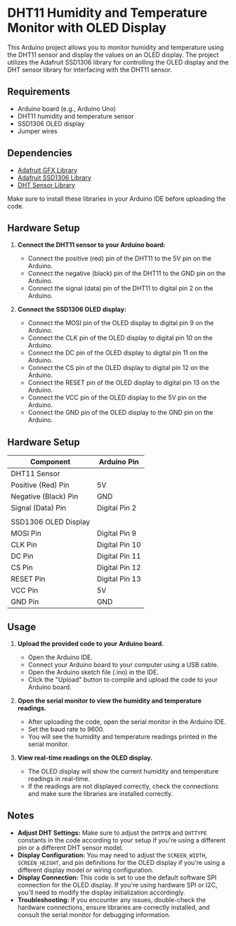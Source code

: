 # DHT11 Humidity and Temperature Monitor with OLED Display

This Arduino project allows you to monitor humidity and temperature using the DHT11 sensor and display the values on an OLED display. The project utilizes the Adafruit SSD1306 library for controlling the OLED display and the DHT sensor library for interfacing with the DHT11 sensor.

## Requirements

- Arduino board (e.g., Arduino Uno)
- DHT11 humidity and temperature sensor
- SSD1306 OLED display
- Jumper wires

## Dependencies

- [Adafruit GFX Library](https://github.com/adafruit/Adafruit-GFX-Library)
- [Adafruit SSD1306 Library](https://github.com/adafruit/Adafruit_SSD1306)
- [DHT Sensor Library](https://github.com/adafruit/DHT-sensor-library)

Make sure to install these libraries in your Arduino IDE before uploading the code.

## Hardware Setup

1. **Connect the DHT11 sensor to your Arduino board:**
   - Connect the positive (red) pin of the DHT11 to the 5V pin on the Arduino.
   - Connect the negative (black) pin of the DHT11 to the GND pin on the Arduino.
   - Connect the signal (data) pin of the DHT11 to digital pin 2 on the Arduino.

2. **Connect the SSD1306 OLED display:**
   - Connect the MOSI pin of the OLED display to digital pin 9 on the Arduino.
   - Connect the CLK pin of the OLED display to digital pin 10 on the Arduino.
   - Connect the DC pin of the OLED display to digital pin 11 on the Arduino.
   - Connect the CS pin of the OLED display to digital pin 12 on the Arduino.
   - Connect the RESET pin of the OLED display to digital pin 13 on the Arduino.
   - Connect the VCC pin of the OLED display to the 5V pin on the Arduino.
   - Connect the GND pin of the OLED display to the GND pin on the Arduino.
  
## Hardware Setup

| **Component**                   | **Arduino Pin** |
|--------------------------------|-----------------|
| DHT11 Sensor                    |                 |
| Positive (Red) Pin              | 5V              |
| Negative (Black) Pin            | GND             |
| Signal (Data) Pin               | Digital Pin 2   |
|                                |                 |
| SSD1306 OLED Display            |                 |
| MOSI Pin                        | Digital Pin 9   |
| CLK Pin                         | Digital Pin 10  |
| DC Pin                          | Digital Pin 11  |
| CS Pin                          | Digital Pin 12  |
| RESET Pin                       | Digital Pin 13  |
| VCC Pin                         | 5V              |
| GND Pin                         | GND             |


## Usage

1. **Upload the provided code to your Arduino board.**
   - Open the Arduino IDE.
   - Connect your Arduino board to your computer using a USB cable.
   - Open the Arduino sketch file (.ino) in the IDE.
   - Click the "Upload" button to compile and upload the code to your Arduino board.

2. **Open the serial monitor to view the humidity and temperature readings.**
   - After uploading the code, open the serial monitor in the Arduino IDE.
   - Set the baud rate to 9600.
   - You will see the humidity and temperature readings printed in the serial monitor.

3. **View real-time readings on the OLED display.**
   - The OLED display will show the current humidity and temperature readings in real-time.
   - If the readings are not displayed correctly, check the connections and make sure the libraries are installed correctly.

## Notes

- **Adjust DHT Settings:** Make sure to adjust the `DHTPIN` and `DHTTYPE` constants in the code according to your setup if you're using a different pin or a different DHT sensor model.
- **Display Configuration:** You may need to adjust the `SCREEN_WIDTH`, `SCREEN_HEIGHT`, and pin definitions for the OLED display if you're using a different display model or wiring configuration.
- **Display Connection:** This code is set to use the default software SPI connection for the OLED display. If you're using hardware SPI or I2C, you'll need to modify the display initialization accordingly.
- **Troubleshooting:** If you encounter any issues, double-check the hardware connections, ensure libraries are correctly installed, and consult the serial monitor for debugging information.

